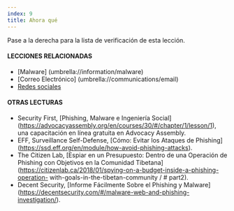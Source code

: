 ```yaml
---
index: 9
title: Ahora qué
---
```

Pase a la derecha para la lista de verificación de esta lección.

#### **LECCIONES RELACIONADAS**

*   [Malware] (umbrella://information/malware)
*   [Correo Electrónico] (umbrella://communications/email)
*   [Redes sociales](umbrella://communications/social-media)

#### **OTRAS LECTURAS**

*   Security First, [Phishing, Malware e Ingeniería Social] (https://advocacyassembly.org/en/courses/30/#/chapter/1/lesson/1), una capacitación en línea gratuita en Advocacy Assembly.
*   EFF, Surveillance Self-Defense, [Cómo: Evitar los Ataques de Phishing] (https://ssd.eff.org/en/module/how-avoid-phishing-attacks).
*   The Citizen Lab, [Espiar en un Presupuesto: Dentro de una Operación de Phishing con Objetivos en la Comunidad Tibetana] (https://citizenlab.ca/2018/01/spying-on-a-budget-inside-a-phishing-operation- with-goals-in-the-tibetan-community / # part2).
*   Decent Security, [Informe Fácilmente Sobre el Phishing y Malware] (https://decentsecurity.com/#/malware-web-and-phishing-investigation/).
